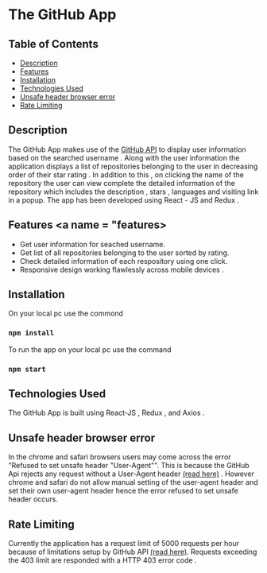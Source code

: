 # The GitHub App

## Table of Contents

- [Description](#description)
- [Features](#features)
- [Installation](#installation)
- [Technologies Used](#technologies_used)
- [Unsafe header browser error](#unsafe_header)
- [Rate Limiting](#rate_limit)


## Description <a name = "description"></a>
The GitHub App makes use of the <a href = "https://docs.github.com/en/rest" target="_blank" rel="noreferrer" >GitHub API</a> to display user information based on the searched username . Along with the user information the application displays a list of repositories belonging to the user in decreasing order of their star rating . In addition to this , on clicking the name of the repository the user can view complete the detailed information of the repository which includes the description , stars , languages and visiting link in a popup. The app has been developed using React - JS and Redux .

## Features <a name = "features></a>

- Get user information for seached username.
- Get list of all repositories belonging to the user sorted by rating.
- Check detailed information of each respository using one click.
- Responsive design working flawlessly across mobile devices .
 
## Installation <a name = "installation"></a>
On your local pc use the commond 
 ### `npm install`
To run the app on your local pc use the command
 ### `npm start`
 
## Technologies Used  <a name = "technologies_used"></a>
The GitHub App is built using React-JS , Redux , and Axios .
 
## Unsafe header browser error <a name = "unsafe_header"></a>
In the chrome and safari browsers users may come across the error "Refused to set unsafe header "User-Agent"". This is because the GitHub Api rejects any request without a User-Agent header [(read here)](https://docs.github.com/en/rest/overview/resources-in-the-rest-api#user-agent-required) . However chrome and safari do not allow manual setting of the user-agent header and set their own user-agent header hence the error refused to set unsafe header occurs.
 
## Rate Limiting<a name = "rate_limit"></a>
Currently the application has a request limit of 5000 requests per hour because of limitations setup by GitHub API [(read here)](https://docs.github.com/en/rest/overview/resources-in-the-rest-api#rate-limiting). Requests exceeding the 403 limit are responded with a HTTP 403 error code .
 
 
 

